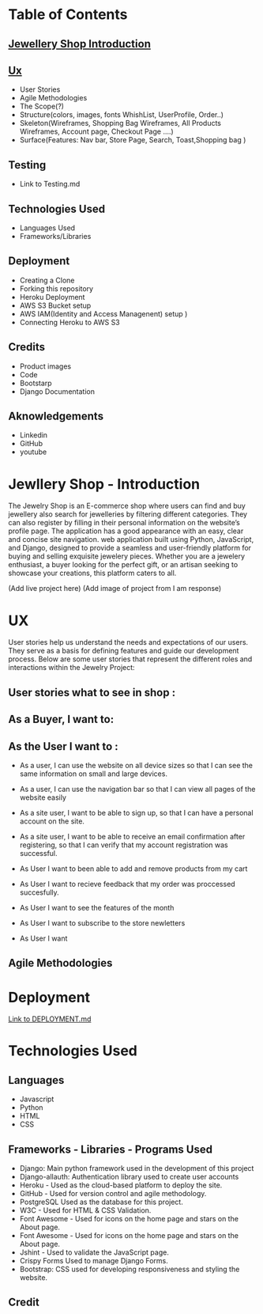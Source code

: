 
# Table of Contents
## [Jewellery Shop Introduction](#jewllery-shop---introduction)
## [Ux](#ux)
   * User Stories
   * Agile Methodologies
   * The Scope(?)
   * Structure(colors, images, fonts WhishList, UserProfile, Order..)
   * Skeleton(Wireframes, Shopping Bag Wireframes, All Products Wireframes, Account page, Checkout Page ....)
   * Surface(Features: Nav bar, Store Page, Search, Toast,Shopping bag )

## Testing 
  * Link to Testing.md 

## Technologies Used
 * Languages Used
 * Frameworks/Libraries 
 
 ## Deployment
 * Creating a Clone 
 * Forking this repository
 * Heroku Deployment
 * AWS S3 Bucket setup
 * AWS IAM(Identity and Access Managenent) setup ) 
 * Connecting Heroku to AWS S3
 
 ## Credits
  * Product images
  * Code
  * Bootstarp
  * Django Documentation

## Aknowledgements
  * Linkedin
  * GitHub
  * youtube
  
# Jewllery Shop - Introduction 
The Jewelry Shop is  an E-commerce shop where users can find and buy jewellery also search for jewelleries by filtering different categories. They can also register by filling in their personal information on the website’s profile page. The application has a good appearance with an easy, clear and concise site navigation. web application built using Python, JavaScript, and Django, designed to provide a seamless and user-friendly platform for buying and selling exquisite jewelery pieces. Whether you are a jewelery enthusiast, a buyer looking for the perfect gift, or an artisan seeking to showcase your creations, this platform caters to all.

(Add live project here)
(Add image of project from I am response)

# UX 
User stories help us understand the needs and expectations of our users. They serve as a basis for defining features and guide our development process. Below are some user stories that represent the different roles and interactions within the Jewelry Project:

## User stories what to see in shop :
## As a Buyer, I want to:
## As the User I want to :

  * As a user, I can use the website on all device sizes so that I can see the same information on small and large devices.
      
  * As a user, I can use the navigation bar so that I can view all pages of the website easily

  * As a site user, I want to be able to sign up, so that I can have a personal account on the site.

  * As a site user, I want to be able to receive an email confirmation after registering, so that I can verify that my account registration was successful.

  * As User I want to been able to add and remove products from my cart

  * As User I want to recieve feedback that my order was proccessed succesfully.

  * As User I want to see the features of the month

  * As User I want to subscribe to the store newletters
  * As User I want 

  ## Agile Methodologies
  

  

# Deployment
[Link to DEPLOYMENT.md](https://github.com/Aliona83/project_j/blob/main/DEPLOYMENT.md)

# Technologies Used
 
 ## Languages
  * Javascript
  * Python
  * HTML
  * CSS

  ## Frameworks - Libraries - Programs Used

   * Django: Main python framework used in the development of this project
   * Django-allauth: Authentication library used to create user accounts
   * Heroku - Used as the cloud-based platform to deploy the site.
   * GitHub - Used for version control and agile methodology.
   * PostgreSQL Used as the database for this project.
   * W3C - Used for HTML & CSS Validation.
   * Font Awesome - Used for icons on the home page and stars on the About page.
   * Font Awesome - Used for icons on the home page and stars on the About page.
   * Jshint - Used to validate the JavaScript page.
   * Crispy Forms Used to manage Django Forms.
   * Bootstrap: CSS used for developing responsiveness and styling the website.

   ## Credit 




<!-- Features
User Authentication: The application offers a secure and robust user authentication system, allowing users to create accounts, log in, and manage their profiles.

Product Listings: Users can browse through a wide range of jewelry items, beautifully displayed with detailed descriptions and high-quality images.

Search and Filtering: A powerful search and filtering functionality enable users to quickly find specific jewelry items based on various parameters like type, material, gemstone, and price range.

Shopping Cart: Users can add their favorite jewelry pieces to the shopping cart and proceed to checkout seamlessly.

Payment Integration: The project integrates a secure payment gateway, enabling users to make safe and convenient online transactions.

Order Tracking: Once a purchase is made, users can track their orders and receive notifications on the status of their shipments.

Seller Dashboard: Artisans and sellers have access to a dedicated dashboard, where they can manage their products, view order details, and track their earnings.

Reviews and Ratings: Users can leave reviews and ratings for products, fostering a community-driven platform and helping others make informed purchasing decisions.

Wishlist: Users can create a wishlist of their desired jewelry items for future reference.

Admin Panel: The application includes a comprehensive admin panel that facilitates easy management of products, user accounts, and order processing.

Tech Stack
Python: The project leverages the power and versatility of Python to handle the backend logic and database operations.

JavaScript: JavaScript is used to create dynamic and interactive user interfaces, enhancing the overall user experience.

Django: As a high-level Python web framework, Django provides a robust foundation for building secure and scalable web applications.

HTML/CSS: The front-end is crafted using HTML and CSS, ensuring a visually appealing and responsive design.

Database: The project employs a relational database (e.g., PostgreSQL, MySQL) to store user information, product details, and order history.

Installation
To set up the Jewelry Project locally, follow these steps:

Clone the repository from [GitHub Repo URL].

Install Python [version] and pip on your system.

Create a virtual environment and activate it.

Install the required Python packages using the requirements.txt file.

Set up the database and run migrations.

Start the development server and access the application via the provided URL.

Contributing
We welcome contributions from the community to improve the Jewelry Project. If you encounter any bugs, have suggestions, or wish to add new features, feel free to submit a pull request or raise an issue on our GitHub repository.

License
The Jewelry Project is licensed under [License Type]. Please refer to the LICENSE file for more details.

Acknowledgments
We extend our gratitude to the open-source community for providing valuable tools and resources that have contributed to the development of this project.

Contact
For any inquiries or support, please contact us at [contact@example.com].

Note: Replace placeholders such as [GitHub Repo URL], [version], [License Type], and [contact@example.com] with the actual values specific to your project. Provide clear instructions for installation and contribution guidelines if applicable.


User storie

User stories help us understand the needs and expectations of our users. They serve as a basis for defining features and guide our development process. Below are some user stories that represent the different roles and interactions within the Jewelry Project:

As a Buyer, I want to:

c
View detailed product descriptions, including materials, gemstones, and sizes.
Add items to my shopping cart and proceed to checkout securely.
Create a wishlist of jewelry items for future reference.
Leave reviews and ratings for products I have purchased.
Track the status of my orders and receive notifications on shipment updates.
Have an intuitive and user-friendly interface to easily navigate and interact with the website.
As an Artisan/Seller, I want to:

Register and create an account with my profile details.
Upload images and descriptions of my jewelry pieces to showcase my work.
Manage my product listings, including adding new products and updating existing ones.
View and track the status of orders placed for my products.
Receive notifications when a buyer purchases one of my items.
Have access to a seller dashboard with insights into sales and earnings.
Interact with buyers by responding to reviews and inquiries.
As an Administrator, I want to:

Manage user accounts, including authentication and authorization.
Monitor and moderate user-generated content, such as reviews and ratings.
Have control over the product listings and the ability to add, edit, or remove products.
View sales and revenue reports for the entire platform and individual sellers.
Resolve disputes between buyers and sellers if they arise.
Receive alerts for any critical system issues or security concerns.
Access an admin panel with an intuitive interface for managing various aspects of the platform.
As a Guest User, I want to:

Have the option to register an account or log in to access additional features.
View the website's landing page, showcasing the platform's unique selling points.
Browse through a limited selection of featured jewelry items without logging in.
Be informed about the benefits of creating an account, such as wishlist creation and personalized recommendations.
Access the website from any device, ensuring a responsive and mobile-friendly design.
As a Potential Seller, I want to:

Easily find information on how to become a seller on the platform.
Understand the terms and conditions for selling jewelry through the website.
Contact the administrators or support team for assistance with the seller onboarding process.
Receive guidance on setting competitive prices and optimizing product listings.
These user stories serve as a foundation for defining the functionalities and requirements of the Jewelry Project. They will be used in conjunction with Agile methodologies to prioritize features, plan sprints, and ensure the development aligns with the needs of our users.






Regenerate
Send a message

Free Research Preview. ChatGPT may produce inaccurate information about pe
 -->
